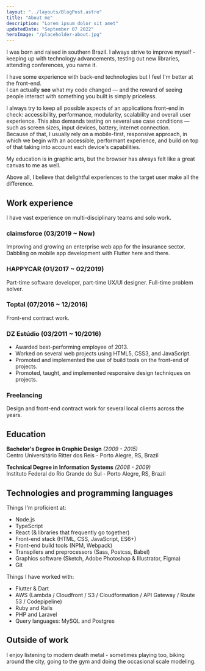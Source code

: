 ```yaml
---
layout: "../layouts/BlogPost.astro"
title: "About me"
description: "Lorem ipsum dolor sit amet"
updatedDate: "September 07 2022"
heroImage: "/placeholder-about.jpg"
---
```


I was born and raised in southern Brazil. I always strive to improve myself - keeping up with technology advancements, testing out new libraries, attending conferences, you name it.

I have some experience with back-end technologies but I feel I'm better at the front-end.<br/>
I can actually **see** what my code changed &mdash; and the reward of seeing people interact with something you built is simply priceless.

I always try to keep all possible aspects of an applications front-end in check: accessibility, performance, modularity, scalability and overall user experience. This also demands testing on several use case conditions &mdash; such as screen sizes, input devices, battery, internet connection.<br/>
Because of that, I usually rely on a mobile-first, responsive approach, in which we begin with an accessible, performant experience, and build on top of that taking into account each device's capabilities.

My education is in graphic arts, but the browser has always felt like a great canvas to me as well.<br/>

Above all, I believe that delightful experiences to the target user make all the difference.

## Work experience

I have vast experience on multi-disciplinary teams and solo work.

### claimsforce (03/2019 ~ Now)

Improving and growing an enterprise web app for the insurance sector. Dabbling on mobile app development with Flutter here and there.

### HAPPYCAR (01/2017 ~ 02/2019)

Part-time software developer, part-time UX/UI designer. Full-time problem solver.

### Toptal (07/2016 ~ 12/2016)

Front-end contract work.

### DZ Estúdio (03/2011 ~ 10/2016)

- Awarded best-performing employee of 2013.
- Worked on several web projects using HTML5, CSS3, and JavaScript.
- Promoted and implemented the use of build tools on the front-end of projects.
- Promoted, taught, and implemented responsive design techniques on projects.

### Freelancing

Design and front-end contract work for several local clients across the years.

## Education

**Bachelor's Degree in Graphic Design** _(2009 - 2015)_<br/>
Centro Universitário Ritter dos Reis - Porto Alegre, RS, Brazil

**Technical Degree in Information Systems** _(2008 - 2009)_<br/>
Instituto Federal do Rio Grande do Sul - Porto Alegre, RS, Brazil

## Technologies and programming languages

Things I'm proficient at:

- Node.js
- TypeScript
- React (&amp; libraries that frequently go together)
- Front-end stack (HTML, CSS, JavaScript, ES6+)
- Front-end build tools (NPM, Webpack)
- Transpilers and preprocessors (Sass, Postcss, Babel)
- Graphics software (Sketch, Adobe Photoshop &amp; Illustrator, Figma)
- Git

Things I have worked with:

- Flutter &amp; Dart
- AWS (Lambda / Cloudfront / S3 / Cloudformation / API Gateway / Route 53 / Codepipeline)
- Ruby and Rails
- PHP and Laravel
- Query languages: MySQL and Postgres

## Outside of work

I enjoy listening to modern death metal - sometimes playing too, biking around the city, going to the gym and doing the occasional scale modeling.

